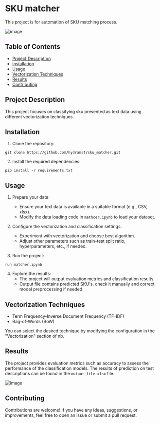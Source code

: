 # SKU matcher

This project is for automation of SKU matching process. 

![image](https://github.com/hydramst/sku_matcher/assets/44744458/66ebe24d-9aa9-4822-8aba-ef5bd6ab484e)


## Table of Contents

- [Project Description](#project-description)
- [Installation](#installation)
- [Usage](#usage)
- [Vectorization Techniques](#vectorization-techniques)
- [Results](#results)
- [Contributing](#contributing)

## Project Description

This project focuses on classifying sku presented as text data using different vectorization techniques.

## Installation

1. Clone the repository:

```
git clone https://github.com/hydramst/sku_matcher.git
```

2. Install the required dependencies:

```
pip install -r requirements.txt
```

## Usage

1. Prepare your data:
   - Ensure your text data is available in a suitable format (e.g., CSV, xlsx).
   - Modify the data loading code in `mathcer.ipynb` to load your dataset.

2. Configure the vectorization and classification settings:
   - Experiment with vectorization and choose best algorithm.
   - Adjust other parameters such as train-test split ratio, hyperparameters, etc., if needed.

3. Run the project:

```
run matcher.ipynb
```

4. Explore the results:
   - The project will output evaluation metrics and classification results.
   - Output file contains predicted SKU's, check it manually and correct model preprocessing if needed.

## Vectorization Techniques

- Term Frequency-Inverse Document Frequency (TF-IDF)
- Bag-of-Words (BoW)

You can select the desired technique by modifying the configuration in the "Vectorization" section of nb.

## Results

The project provides evaluation metrics such as accuracy to assess the performance of the classification models. The results of prediction on test descriptions can be found in the `output_file.xlsx` file.

![image](https://github.com/hydramst/sku_matcher/assets/44744458/15e822b6-af54-490a-9024-b52f2a2cff83)


## Contributing

Contributions are welcome! If you have any ideas, suggestions, or improvements, feel free to open an issue or submit a pull request.
